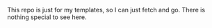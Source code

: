 This repo is just for my templates, so I can just fetch and go. There is nothing special to see here.
